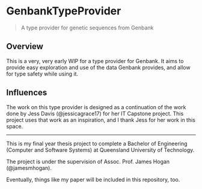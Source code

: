 # GenbankTypeProvider

> A type provider for genetic sequences from Genbank

## Overview

This is a very, very early WIP for a type provider for Genbank.
It aims to provide easy exploration and use of the data Genbank provides, and
allow for type safety while using it.

## Influences

The work on this type provider is designed as a continuation of the work done by
Jess Davis (@jessicagrace17) for her IT Capstone project. This project uses that
work as an inspiration, and I thank Jess for her work in this space.

----------

This is my final year thesis project to complete a Bachelor of Engineering
(Computer and Software Systems) at Queensland University of Technology.

The project is under the supervision of Assoc. Prof. James Hogan (@jamesmhogan).

Eventually, things like my paper will be included in this repository, too.
